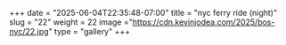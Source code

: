 +++
date = "2025-06-04T22:35:48-07:00"
title = "nyc ferry ride (night)"
slug = "22"
weight = 22
image ="https://cdn.kevinjodea.com/2025/bos-nyc/22.jpg"
type = "gallery"
+++
